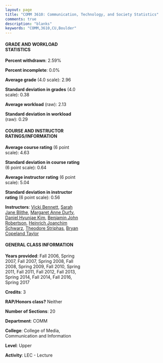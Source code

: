```yaml
---
layout: page
title: "COMM 3610: Communication, Technology, and Society Statistics"
comments: true
description: "blanks"
keywords: "COMM,3610,CU,Boulder"
---
```

<head>
<script src="https://ajax.googleapis.com/ajax/libs/jquery/2.1.3/jquery.min.js"></script>
<script src="https://dl.dropboxusercontent.com/s/pc42nxpaw1ea4o9/highcharts.js?dl=0"></script>
<!-- <script src="../assets/js/highcharts.js"></script> -->
<style type="text/css">@font-face {
	font-family: "Bebas Neue";
	src: url(https://www.filehosting.org/file/details/544349/BebasNeue Regular.otf) format("opentype");
	}
	h1.Bebas { 
		font-family: "Bebas Neue", Verdana, Tahoma;
	}
</style>
</head>
<body>
	<div id="container" style="float: right; width: 45%; height: 88%; margin-left: 2.5%; margin-right: 2.5%;"></div>
	<script language="JavaScript">
		$(document).ready(function() {
		var chart = {type: 'column'};
		var title = {text: 'Grade Distribution'};
		var xAxis = {categories: ['A','B','C','D','F'],crosshair: true};
		var yAxis = {min: 0,title: {text: 'Percentage'}};
		var tooltip = {headerFormat: '<center><b><span style="font-size:20px">{point.key}</span></b></center>',
		               pointFormat: '<td style="padding:0"><b>{point.y:.1f}%</b></td>',
		               footerFormat: '</table>',shared: true,useHTML: true};
		var plotOptions = {column: {pointPadding: 0.0,borderWidth: 0}};  
		var credits = {enabled: false};var series= [{name: 'Percent',data: [26.98,50.18,18.2,3.31,1.34,]}];
		var json = {};
		json.chart = chart;
		json.title = title;
		json.tooltip = tooltip;
		json.xAxis = xAxis;
		json.yAxis = yAxis;  
		json.series = series;
		json.plotOptions = plotOptions;  
		json.credits = credits;
		$('#container').highcharts(json);
	});
	</script>
</body>
			   
#### GRADE AND WORKLOAD STATISTICS

**Percent withdrawn**: 2.59%

**Percent incomplete**: 0.0%

**Average grade** (4.0 scale): 2.96

**Standard deviation in grades** (4.0 scale): 0.38

**Average workload** (raw): 2.13

**Standard deviation in workload** (raw): 0.29

#### COURSE AND INSTRUCTOR RATINGS/INFORMATION

**Average course rating** (6 point scale): 4.63

**Standard deviation in course rating** (6 point scale): 0.64

**Average instructor rating** (6 point scale): 5.04

**Standard deviation in instructor rating** (6 point scale): 0.56

**Instructors**: <a href='../../instructors/Vicki_Bennett'>Vicki Bennett</a>, <a href='../../instructors/Sarah_Jane_Blithe'>Sarah Jane Blithe</a>, <a href='../../instructors/Margaret_Anne_Durfy'>Margaret Anne Durfy</a>, <a href='../../instructors/Daniel_Hyunjae_Kim'>Daniel Hyunjae Kim</a>, <a href='../../instructors/Benjamin_John_Robertson'>Benjamin John Robertson</a>, <a href='../../instructors/Heinrich_Joanchim_Schwarz'>Heinrich Joanchim Schwarz</a>, <a href='../../instructors/Theodore_Striphas'>Theodore Striphas</a>, <a href='../../instructors/Bryan_Copeland_Taylor'>Bryan Copeland Taylor</a>

#### GENERAL CLASS INFORMATION

**Years provided**: Fall 2006, Spring 2007, Fall 2007, Spring 2008, Fall 2008, Spring 2009, Fall 2010, Spring 2011, Fall 2011, Fall 2012, Fall 2013, Spring 2014, Fall 2014, Fall 2016, Spring 2017

**Credits**: 3

**RAP/Honors class?** Neither

**Number of Sections**: 20

**Department**: COMM

**College**: College of Media, Communication and Information

**Level**: Upper

**Activity**: LEC - Lecture
